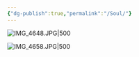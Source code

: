 ```yaml
---
{"dg-publish":true,"permalink":"/Soul/"}
---
```




![IMG_4648.JPG|500](https://cdn.jsdelivr.net/gh/xm1005/obsidian-pages@main/img/202311061904998.JPG)


![IMG_4658.JPG|500](https://cdn.jsdelivr.net/gh/xm1005/obsidian-pages@main/img/202311061905610.JPG)

